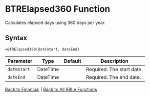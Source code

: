 # BTRElapsed360 Function

Calculates elapsed days using 360 days per year.

## Syntax

```excel
=BTRElapsed360(dateStart, dateEnd)
```

Parameter | Type | Default | Description
---|---|---|---
`dateStart` | DateTime |  | Required. The start date.
`dateEnd` | DateTime |  | Required. The end date.

[Back to Financial](RBLeFinancial.md) | [Back to All RBLe Functions](RBLe.md#function-documentation)